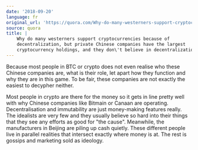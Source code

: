 ```yaml
---
date: '2018-09-20'
language: fr
original_url: 'https://quora.com/Why-do-many-westerners-support-cryptocurrencies-because-of-decentralization-but-private-Chinese-companies-have-the-largest-cryptocurrency-holdings-and-they-dont-believe-in-decentralization/answer/Clément-Renaud'
source: quora
title: |
    Why do many westerners support cryptocurrencies because of
    decentralization, but private Chinese companies have the largest
    cryptocurrency holdings, and they don\'t believe in decentralization?
---
```


Because most people in BTC or crypto does not even realise who these
Chinese companies are, what is their role, let apart how they function
and why they are in this game. To be fair, these companies are not
exactly the easiest to decypher neither.

Most people in crypto are there for the money so it gets in line pretty
well with why Chinese companies like Bitmain or Canaan are operating.
Decentralisation and immutability are just money-making features really.
The idealists are very few and they usually believe so hard into their
things that they see any efforts as good for "the cause". Meanwhile, the
manufacturers in Beijing are piling up cash quietly. These different
people live in parallel realities that intersect exactly where money is
at. The rest is gossips and marketing sold as ideology.
